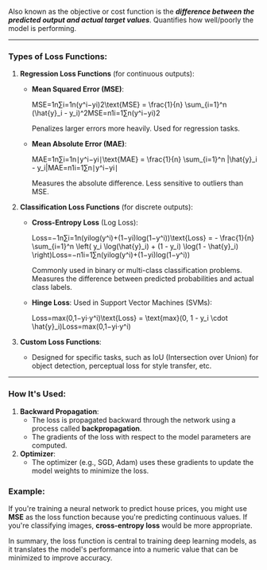 Also known as the objective or cost function is the ***difference between the predicted output and actual target values***. Quantifies how well/poorly the model is performing. 

---
### Types of Loss Functions:

1. **Regression Loss Functions** (for continuous outputs):
    
    - **Mean Squared Error (MSE)**:
        
        MSE=1n∑i=1n(y^i−yi)2\text{MSE} = \frac{1}{n} \sum_{i=1}^n (\hat{y}_i - y_i)^2MSE=n1​i=1∑n​(y^​i​−yi​)2
        
        Penalizes larger errors more heavily. Used for regression tasks.
        
    - **Mean Absolute Error (MAE)**:
        
        MAE=1n∑i=1n∣y^i−yi∣\text{MAE} = \frac{1}{n} \sum_{i=1}^n |\hat{y}_i - y_i|MAE=n1​i=1∑n​∣y^​i​−yi​∣
        
        Measures the absolute difference. Less sensitive to outliers than MSE.
        
2. **Classification Loss Functions** (for discrete outputs):
    
    - **Cross-Entropy Loss** (Log Loss):
        
        Loss=−1n∑i=1n(yilog⁡(y^i)+(1−yi)log⁡(1−y^i))\text{Loss} = - \frac{1}{n} \sum_{i=1}^n \left( y_i \log(\hat{y}_i) + (1 - y_i) \log(1 - \hat{y}_i) \right)Loss=−n1​i=1∑n​(yi​log(y^​i​)+(1−yi​)log(1−y^​i​))
        
        Commonly used in binary or multi-class classification problems. Measures the difference between predicted probabilities and actual class labels.
        
    - **Hinge Loss**: Used in Support Vector Machines (SVMs):
        
        Loss=max(0,1−yi⋅y^i)\text{Loss} = \text{max}(0, 1 - y_i \cdot \hat{y}_i)Loss=max(0,1−yi​⋅y^​i​)
3. **Custom Loss Functions**:
    
    - Designed for specific tasks, such as IoU (Intersection over Union) for object detection, perceptual loss for style transfer, etc.

---
### How It's Used:

1. **Backward Propagation**:
    - The loss is propagated backward through the network using a process called **backpropagation**.
    - The gradients of the loss with respect to the model parameters are computed.
2. **Optimizer**:
    - The optimizer (e.g., SGD, Adam) uses these gradients to update the model weights to minimize the loss.

### Example:

If you're training a neural network to predict house prices, you might use **MSE** as the loss function because you're predicting continuous values. If you're classifying images, **cross-entropy loss** would be more appropriate.

In summary, the loss function is central to training deep learning models, as it translates the model's performance into a numeric value that can be minimized to improve accuracy.